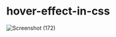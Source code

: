 # hover-effect-in-css

![Screenshot (172)](https://user-images.githubusercontent.com/95895380/158191047-b8eceb90-b218-4706-b606-b459c941f8d3.png)
